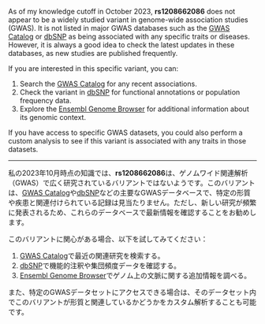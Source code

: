 As of my knowledge cutoff in October 2023, **rs1208662086** does not appear to be a widely studied variant in genome-wide association studies (GWAS). It is not listed in major GWAS databases such as the [GWAS Catalog](https://www.ebi.ac.uk/gwas/) or [dbSNP](https://www.ncbi.nlm.nih.gov/snp/) as being associated with any specific traits or diseases. However, it is always a good idea to check the latest updates in these databases, as new studies are published frequently.

If you are interested in this specific variant, you can:
1. Search the [GWAS Catalog](https://www.ebi.ac.uk/gwas/) for any recent associations.
2. Check the variant in [dbSNP](https://www.ncbi.nlm.nih.gov/snp/) for functional annotations or population frequency data.
3. Explore the [Ensembl Genome Browser](https://www.ensembl.org/) for additional information about its genomic context.

If you have access to specific GWAS datasets, you could also perform a custom analysis to see if this variant is associated with any traits in those datasets.

---

私の2023年10月時点の知識では、**rs1208662086**は、ゲノムワイド関連解析（GWAS）で広く研究されているバリアントではないようです。このバリアントは、[GWAS Catalog](https://www.ebi.ac.uk/gwas/)や[dbSNP](https://www.ncbi.nlm.nih.gov/snp/)などの主要なGWASデータベースで、特定の形質や疾患と関連付けられている記録は見当たりません。ただし、新しい研究が頻繁に発表されるため、これらのデータベースで最新情報を確認することをお勧めします。

このバリアントに関心がある場合、以下を試してみてください：
1. [GWAS Catalog](https://www.ebi.ac.uk/gwas/)で最近の関連研究を検索する。
2. [dbSNP](https://www.ncbi.nlm.nih.gov/snp/)で機能的注釈や集団頻度データを確認する。
3. [Ensembl Genome Browser](https://www.ensembl.org/)でゲノム上の文脈に関する追加情報を調べる。

また、特定のGWASデータセットにアクセスできる場合は、そのデータセット内でこのバリアントが形質と関連しているかどうかをカスタム解析することも可能です。